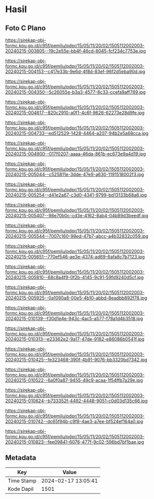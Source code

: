 # Hasil

## Foto C Plano

https://sirekap-obj-formc.kpu.go.id/c95f/pemilu/pdpr/15/05/11/20/02/1505112002003-20240215-003805--19c2e55e-bb4f-46cd-8045-fcf234c7753e.jpg

https://sirekap-obj-formc.kpu.go.id/c95f/pemilu/pdpr/15/05/11/20/02/1505112002003-20240215-004153--c417e33b-9e6d-4f8d-83ef-96f2d5eba90d.jpg

https://sirekap-obj-formc.kpu.go.id/c95f/pemilu/pdpr/15/05/11/20/02/1505112002003-20240215-004350--5c26055e-b3a3-4577-8c33-ccefa9aff789.jpg

https://sirekap-obj-formc.kpu.go.id/c95f/pemilu/pdpr/15/05/11/20/02/1505112002003-20240215-004617--820c2910-a0f1-4c6f-9626-62273e28d9fe.jpg

https://sirekap-obj-formc.kpu.go.id/c95f/pemilu/pdpr/15/05/11/20/02/1505112002003-20240215-004733--ed512529-1428-4464-a207-94b2e5a68cca.jpg

https://sirekap-obj-formc.kpu.go.id/c95f/pemilu/pdpr/15/05/11/20/02/1505112002003-20240215-004900--017f0207-aaaa-46da-861b-ec673e9a4d19.jpg

https://sirekap-obj-formc.kpu.go.id/c95f/pemilu/pdpr/15/05/11/20/02/1505112002003-20240215-005044--c525811e-3dde-47e9-a630-1191518002f3.jpg

https://sirekap-obj-formc.kpu.go.id/c95f/pemilu/pdpr/15/05/11/20/02/1505112002003-20240215-005254--d41e2a67-c3d0-4341-9799-bd13133b68a6.jpg

https://sirekap-obj-formc.kpu.go.id/c95f/pemilu/pdpr/15/05/11/20/02/1505112002003-20240215-005407--98e70b0c-cd3e-4162-8ab4-04b89d3beedf.jpg

https://sirekap-obj-formc.kpu.go.id/c95f/pemilu/pdpr/15/05/11/20/02/1505112002003-20240215-005544--7007c160-98ed-47b7-abcc-a4b32832c059.jpg

https://sirekap-obj-formc.kpu.go.id/c95f/pemilu/pdpr/15/05/11/20/02/1505112002003-20240215-005651--770ef546-ae3e-4374-ad69-6afa8c7b7123.jpg

https://sirekap-obj-formc.kpu.go.id/c95f/pemilu/pdpr/15/05/11/20/02/1505112002003-20240215-005810--68c8a4f9-0f2b-4145-9c91-59fd9240d5cf.jpg

https://sirekap-obj-formc.kpu.go.id/c95f/pemilu/pdpr/15/05/11/20/02/1505112002003-20240215-005925--0a1090a8-00e5-4b10-abbd-8eadbb892f78.jpg

https://sirekap-obj-formc.kpu.go.id/c95f/pemilu/pdpr/15/05/11/20/02/1505112002003-20240215-010139--f30d1e4e-943c-4ac5-a577-f78a1d4b3518.jpg

https://sirekap-obj-formc.kpu.go.id/c95f/pemilu/pdpr/15/05/11/20/02/1505112002003-20240215-010313--e23362e2-9a17-47de-9182-e86086b0541f.jpg

https://sirekap-obj-formc.kpu.go.id/c95f/pemilu/pdpr/15/05/11/20/02/1505112002003-20240215-010425--fe323468-390f-4b91-9076-bb3320bd7342.jpg

https://sirekap-obj-formc.kpu.go.id/c95f/pemilu/pdpr/15/05/11/20/02/1505112002003-20240215-010522--6a0f0a87-9455-49c9-acaa-1f54ffb7a29e.jpg

https://sirekap-obj-formc.kpu.go.id/c95f/pemilu/pdpr/15/05/11/20/02/1505112002003-20240215-010624--b733352f-4492-4448-9051-c0d03d135c66.jpg

https://sirekap-obj-formc.kpu.go.id/c95f/pemilu/pdpr/15/05/11/20/02/1505112002003-20240215-010742--dc65f94b-c9f8-4ae3-a7ee-bf524ef164a0.jpg

https://sirekap-obj-formc.kpu.go.id/c95f/pemilu/pdpr/15/05/11/20/02/1505112002003-20240215-010823--fee09841-6076-477f-9c02-596bd7bf1bae.jpg


## Metadata

| Key        | Value               |
| ---------- | ------------------- |
| Time Stamp | 2024-02-17 13:05:41 |
| Kode Dapil | 1501                |



